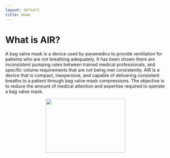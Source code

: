 ```yaml
---
layout: default
title: Home
---
```


# What is AIR?

A bag valve mask is a device used by paramedics to provide ventilation for patients who are not breathing adequately. It has been shown there are inconsistent pumping rates between trained medical professionals, and specific volume requirements that are not being met consistently. AIR is a device that is compact, inexpensive, and capable of delivering consistent breaths to a patient through bag valve mask compressions. The objective is to reduce the amount of medical attention and expertise required to operate a bag valve mask.

<p align="center">
  <img width="250" height="170" src="http://www.jems.com/wp-content/uploads/content/dam/jems/print-articles/2014/08/1408JEMSroc-p01.jpg">
</p>
